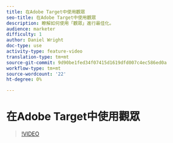 ```yaml
---
title: 在Adobe Target中使用觀眾
seo-title: 在Adobe Target中使用觀眾
description: 瞭解如何使用「觀眾」進行最佳化。
audience: marketer
difficulty: 1
author: Daniel Wright
doc-type: use
activity-type: feature-video
translation-type: tm+mt
source-git-commit: 9d90be1fed34f07415d1619dfd007c4ec586ed0a
workflow-type: tm+mt
source-wordcount: '22'
ht-degree: 0%

---
```



# 在Adobe Target中使用觀眾

>[!VIDEO](https://video.tv.adobe.com/v/17398/?quality=12)